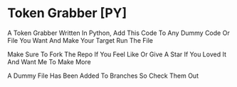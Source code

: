 # Token Grabber [PY]

A Token Grabber Written In Python, Add This Code To Any Dummy Code Or File You Want And Make Your Target Run The File

Make Sure To Fork The Repo If You Feel Like Or Give A Star If You Loved It And Want Me To Make More

A Dummy File Has Been Added To Branches So Check Them Out
